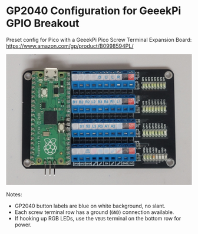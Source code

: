 # GP2040 Configuration for GeeekPi GPIO Breakout

Preset config for Pico with a GeeekPi Pico Screw Terminal Expansion Board: <https://www.amazon.com/gp/product/B0998594PL/>

![Pin Mapping](assets/PinMapping.png)

Notes:

* GP2040 button labels are blue on white background, no slant.
* Each screw terminal row has a ground (`GND`) connection available.
* If hooking up RGB LEDs, use the `VBUS` terminal on the bottom row for power.
